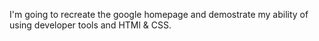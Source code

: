 I'm going to recreate the google homepage and demostrate my ability of using developer tools and HTMl & CSS.
